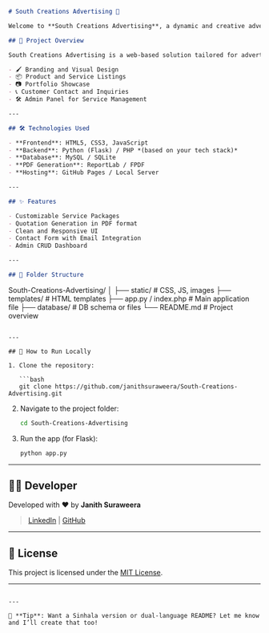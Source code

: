 
```markdown
# South Creations Advertising 🎨

Welcome to **South Creations Advertising**, a dynamic and creative advertising solutions platform developed by **Janith Suraweera**. This project is aimed at streamlining the process of offering branding, signage, and digital marketing services to local businesses with professionalism and efficiency.

## 🚀 Project Overview

South Creations Advertising is a web-based solution tailored for advertising service management, including:

- 🖌️ Branding and Visual Design
- 📦 Product and Service Listings
- 📷 Portfolio Showcase
- 📞 Customer Contact and Inquiries
- 🛠️ Admin Panel for Service Management

---

## 🛠️ Technologies Used

- **Frontend**: HTML5, CSS3, JavaScript
- **Backend**: Python (Flask) / PHP *(based on your tech stack)*
- **Database**: MySQL / SQLite
- **PDF Generation**: ReportLab / FPDF
- **Hosting**: GitHub Pages / Local Server

---

## ✨ Features

- Customizable Service Packages
- Quotation Generation in PDF format
- Clean and Responsive UI
- Contact Form with Email Integration
- Admin CRUD Dashboard

---

## 📂 Folder Structure

```

South-Creations-Advertising/
│
├── static/           # CSS, JS, images
├── templates/        # HTML templates
├── app.py / index.php # Main application file
├── database/         # DB schema or files
└── README.md         # Project overview

````

---

## 📌 How to Run Locally

1. Clone the repository:

   ```bash
   git clone https://github.com/janithsuraweera/South-Creations-Advertising.git
````

2. Navigate to the project folder:

   ```bash
   cd South-Creations-Advertising
   ```

3. Run the app (for Flask):

   ```bash
   python app.py
   ```

---

## 👨‍💻 Developer

Developed with ❤️ by **Janith Suraweera**

> [LinkedIn](https://linkedin.com/in/janithsuraweera) | [GitHub](https://github.com/janithsuraweera)

---

## 📃 License

This project is licensed under the [MIT License](LICENSE).

---

```

---

📌 **Tip**: Want a Sinhala version or dual-language README? Let me know and I’ll create that too!
```
